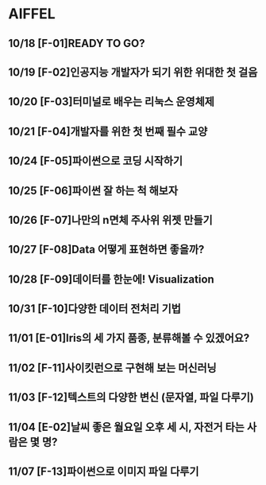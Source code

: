 # AIFFEL
## 10/18 [F-01]READY TO GO?
## 10/19 [F-02]인공지능 개발자가 되기 위한 위대한 첫 걸음
## 10/20 [F-03]터미널로 배우는 리눅스 운영체제
## 10/21 [F-04]개발자를 위한 첫 번째 필수 교양
## 10/24 [F-05]파이썬으로 코딩 시작하기
## 10/25 [F-06]파이썬 잘 하는 척 해보자
## 10/26 [F-07]나만의 n면체 주사위 위젯 만들기
## 10/27 [F-08]Data 어떻게 표현하면 좋을까?
## 10/28 [F-09]데이터를 한눈에! Visualization
## 10/31 [F-10]다양한 데이터 전처리 기법
## 11/01 [E-01]Iris의 세 가지 품종, 분류해볼 수 있겠어요?
## 11/02 [F-11]사이킷런으로 구현해 보는 머신러닝
## 11/03 [F-12]텍스트의 다양한 변신 (문자열, 파일 다루기)
## 11/04 [E-02]날씨 좋은 월요일 오후 세 시, 자전거 타는 사람은 몇 명?
## 11/07 [F-13]파이썬으로 이미지 파일 다루기
